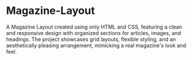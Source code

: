 # Magazine-Layout
 A Magazine Layout created using only HTML and CSS, featuring a clean and responsive design with organized sections for articles, images, and headings. The project showcases grid layouts, flexible styling, and an aesthetically pleasing arrangement, mimicking a real magazine's look and feel.
